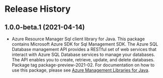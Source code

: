 # Release History

## 1.0.0-beta.1 (2021-04-14)

- Azure Resource Manager Sql client library for Java. This package contains Microsoft Azure SDK for Sql Management SDK. The Azure SQL Database management API provides a RESTful set of web services that interact with Azure SQL Database services to manage your databases. The API enables you to create, retrieve, update, and delete databases. Package tag package-preview-2021-02. For documentation on how to use this package, please see [Azure Management Libraries for Java](https://aka.ms/azsdk/java/mgmt).
